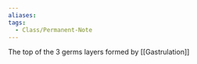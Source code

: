 ```yaml
---
aliases: 
tags:
  - Class/Permanent-Note
---
```

The top of the 3 germs layers formed by [[Gastrulation]]